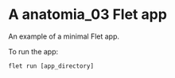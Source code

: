 # A anatomia_03 Flet app

An example of a minimal Flet app.

To run the app:

```
flet run [app_directory]
```